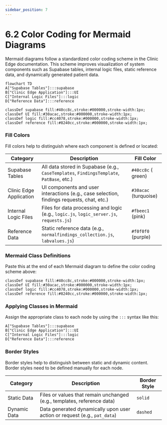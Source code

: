 ```yaml
---
sidebar_position: 7
---
```

# 6.2 Color Coding for Mermaid Diagrams

Mermaid diagrams follow a standardized color coding scheme in the Clinic Edge documentation. This scheme improves visualization of system components such as Supabase tables, internal logic files, static reference data, and dynamically generated patient data.

```mermaid
flowchart TD
A["Supabase Tables"]:::supabase
B["Clinic Edge Application"]:::UI
C["Internal Logic Files"]:::logic
D["Reference Data"]:::reference

classDef supabase fill:#40cc8c,stroke:#000000,stroke-width:1px;
classDef UI fill:#30acac,stroke:#000000,stroke-width:1px;
classDef logic fill:#cc4078,stroke:#000000,stroke-width:1px;
classDef reference fill:#8240cc,stroke:#000000,stroke-width:1px;
```

### Fill Colors

Fill colors help to distinguish where each component is defined or located:

| Category                  | Description                                                                                 | Fill Color       |
|---------------------------|---------------------------------------------------------------------------------------------|------------------|
| Supabase Tables     | All data stored in Supabase (e.g., `CaseTemplates`, `FindingsTemplate`, `PatBase`, etc.)    | `#40cc8c` ( green) |
| Clinic Edge Application | UI components and user interactions (e.g., case selection, findings requests, chat, etc.)   | `#30acac` (turquoise)  |
| Internal Logic Files   | Files for data processing and logic (e.g., `logic.js`, `logic_server.js`, `requests.js`)   | `#fbeec1` (pink)|
| Reference Data         | Static reference data (e.g., `normalfindings_collection.js`, `labvalues.js`)               | `#f0f0f0` (purple) |

### Mermaid Class Definitions

Paste this at the end of each Mermaid diagram to define the color coding scheme above:

```
classDef supabase fill:#40cc8c,stroke:#000000,stroke-width:1px;
classDef UI fill:#30acac,stroke:#000000,stroke-width:1px;
classDef logic fill:#cc4078,stroke:#000000,stroke-width:1px;
classDef reference fill:#8240cc,stroke:#000000,stroke-width:1px;
```

### Applying Classes in Mermaid

Assign the appropriate class to each node by using the `:::` syntax like this:

```
A["Supabase Tables"]:::supabase
B["Clinic Edge Application"]:::UI
C["Internal Logic Files"]:::logic
D["Reference Data"]:::reference
```

### Border Styles

Border styles help to distinguish between static and dynamic content. Border styles need to be defined manually for each node. 

| Category           | Description                                                                 | Border Style |
|--------------------|-----------------------------------------------------------------------------|--------------|
| Static Data     | Files or values that remain unchanged (e.g., templates, reference data)     | `solid`      |
| Dynamic Data    | Data generated dynamically upon user action or request (e.g., `pat_data`)   | `dashed`     |